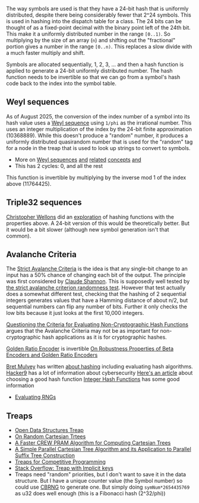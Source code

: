 The way symbols are used is that they have a 24-bit hash that is uniformly distributed, despite there being considerably fewer that 2^24 symbols. This is used in hashing into the dispatch table for a class. The 24 bits can be thought of as a fixed-point decimal with the binary point left of the 24th bit. This make it a uniformly distributed number in the range `[0..1)`. So multiplying by the size of an array (`n`) and shifting out the "fractional" portion gives a number in the range `[0..n)`. This replaces a slow divide with a much faster multiply and shift.

Symbols are allocated sequentially, 1, 2, 3, ... and then a hash function is applied to generate a 24-bit uniformly distributed number. The hash function needs to be invertible so that we can go from a symbol's hash code back to the index into the symbol table.

## Weyl sequences
As of August 2025, the conversion of the index number of a symbol into its hash value uses a [Weyl sequence](https://marc-b-reynolds.github.io/math/2016/02/24/weyl.html) using `1/phi` as the irrational number. This uses an integer multiplication of the index by the 24-bit finite approximation (10368889). While this doesn't produce a "random" number, it produces a uniformly distributed quasirandom number that is used for the "random" tag for a node in the treap that is used to look up strings to convert to symbols.
- More on [Weyl sequences](https://en.wikipedia.org/wiki/Weyl_sequence) [and](https://en.wikipedia.org/wiki/Equidistributed_sequence#Discrepancy) [related](https://en.wikipedia.org/wiki/Pseudorandomness) [concepts](https://en.wikipedia.org/wiki/Equidistribution_theorem) [and](https://ieeexplore.ieee.org/document/4036247)
- This has 2 cycles: 0, and all the rest

This function is invertible by multiplying by the inverse mod 1 of the index above (11764425).
## Triple32 sequences
[Christopher Wellons](https://nullprogram.com/blog/2018/07/31/) did an [exploration](https://github.com/skeeto/hash-prospector) of hashing functions with the properties above. A 24-bit version of this would be theoretically better. But it would be a bit slower (although new symbol generation isn't that common).

## Avalanche Criteria
The [Strict Avalanche Criteria](https://en.wikipedia.org/wiki/Avalanche_effect) is the idea is that any single-bit change to an input has a 50% chance of changing each bit of the output. The principle was first considered by [Claude Shannon](https://en.wikipedia.org/wiki/Claude_Shannon). This is supposedly well tested by [the strict avalanche criterion randomness test](https://doi.org/10.1016/j.matcom.2004.09.001).  However that test actually does a somewhat different test, checking that the hashing of 2 sequential integers generates values that have a Hamming distance of about n/2, but sequential numbers can flip any number of bits. Further it only checks the low bits because it just looks at the first 10,000 integers.

[Questioning the Criteria for Evaluating Non-Cryptographic Hash Functions ](https://cacm.acm.org/practice/questioning-the-criteria-for-evaluating-non-cryptographic-hash-functions/) argues that the Avalanche Criteria may not be as important for non-cryptographic hash applications as it is for cryptographic hashes.

[Golden Ratio Encoder](https://arxiv.org/pdf/0809.1257) is invertible
[On Robustness Properties of Beta Encoders and Golden Ratio Encoders](https://arxiv.org/pdf/0806.1083)

[Bret Mulvey](https://hacker9.com/author/bret/) has written [about hashing](https://web.archive.org/web/20070115062135/http://bretm.home.comcast.net/hash/) including evaluating hash algorithms.
[Hacker9](https://hacker9.com/about/) has a lot of information about cybersecurity
[Here's an article](https://eng.libretexts.org/Courses/Folsom_Lake_College/CISP_430%3A_Data_Structures_(Aljuboori)/07%3A_Hash_Tables/7.02%3A_Choosing_a_good_hash_function) about choosing a good hash function
[Integer Hash Functions](https://gist.github.com/badboy/6267743) has some good information
- [Evaluating RNGs](https://pit-claudel.fr/clement/blog/how-random-is-pseudo-random-testing-pseudo-random-number-generators-and-measuring-randomness/)
## Treaps
- [Open Data Structures Treap](http://opendatastructures.org/versions/edition-0.1g/ods-python/7_2_Treap_Randomized_Binary.html)
- [On Random Cartesian Trtees](https://luc.devroye.org/devroye_1994_on_random_cartesian_trees.pdf)
- [A Faster CREW PRAM Algorithm for Computing Cartesian Trees](https://link.springer.com/chapter/10.1007/978-3-642-38233-8_28)
- [A Simple Parallel Cartesian Tree Algorithm and its Application to Parallel Suffix Tree Construction](https://www.cs.cmu.edu/afs/cs.cmu.edu/Web/People/blelloch/papers/SBx14.pdf)
- [Treaps for Competitive Programming](https://cp-algorithms.com/data_structures/treap.html)
- [Stack Overflow: Treap with Implicit keys](https://stackoverflow.com/questions/3497875/treap-with-implicit-keys)
- Treaps need "random" priorities, but I don't want to save it in the data structure. But I have a unique counter value (the Symbol number) so could use [CBRNG](https://en.wikipedia.org/wiki/Counter-based_random_number_generator_(CBRNG)) to generate one. But simply doing `symNum*2654435769` as u32 does well enough (this is a Fibonacci hash (2^32/phi))

